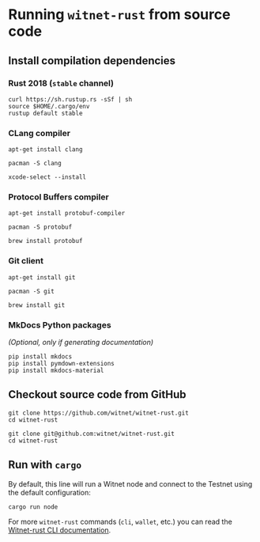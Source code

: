 # Running `witnet-rust` from source code

## Install compilation dependencies

### Rust 2018 (`stable` channel)

```console
curl https://sh.rustup.rs -sSf | sh
source $HOME/.cargo/env
rustup default stable
```

### CLang compiler

```console tab="GNU/Linux (apt)"
apt-get install clang
```

```console tab="GNU/Linux (pacman)"
pacman -S clang
```

```console tab="macOS"
xcode-select --install
```

### Protocol Buffers compiler

```console tab="GNU/Linux (apt)"
apt-get install protobuf-compiler
```

```console tab="GNU/Linux (pacman)"
pacman -S protobuf
```

```console tab="macOS"
brew install protobuf
```

### Git client

```console tab="GNU/Linux (apt)"
apt-get install git
```

```console tab="GNU/Linux (pacman)"
pacman -S git
```

```console tab="macOS"
brew install git
```

### MkDocs Python packages
_(Optional, only if generating documentation)_

```console
pip install mkdocs
pip install pymdown-extensions
pip install mkdocs-material
```

## Checkout source code from GitHub

```console tab="HTTPS"
git clone https://github.com/witnet/witnet-rust.git
cd witnet-rust
```

```console tab="SSH"
git clone git@github.com:witnet/witnet-rust.git
cd witnet-rust
```

## Run with `cargo`

By default, this line will run a Witnet node and connect to the Testnet using the default configuration:

```console
cargo run node
```

For more `witnet-rust` commands (`cli`, `wallet`, etc.) you can read the [Witnet-rust CLI documentation][CLI].

[CLI]: /development/#cli